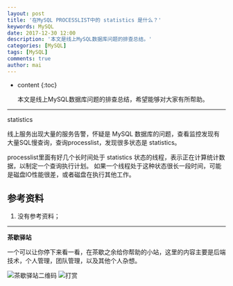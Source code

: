 ```yaml
---
layout: post
title: '在MySQL PROCESSLIST中的 statistics 是什么？'
keywords: MySQL
date: 2017-12-30 12:00
description: '本文是线上MySQL数据库问题的排查总结。'
categories: [MySQL]
tags: [MySQL]
comments: true
author: mai
---
```


* content
{:toc}

    本文是线上MySQL数据库问题的排查总结，希望能够对大家有所帮助。

----

statistics

线上服务出现大量的服务告警，怀疑是 MySQL 数据库的问题，查看监控发现有大量SQL慢查询，查询processlist，发现很多状态是 statistics。

processlist里面有好几个长时间处于 statistics 状态的线程，表示正在计算统计数据，以制定一个查询执行计划。 如果一个线程处于这种状态很长一段时间，可能是磁盘IO性能很差，或者磁盘在执行其他工作。

<!--more-->

## 参考资料 ##

1. 没有参考资料；

----

**茶歇驿站**

一个可以让你停下来看一看，在茶歇之余给你帮助的小站，这里的内容主要是后端技术，个人管理，团队管理，以及其他个人杂想。

![茶歇驿站二维码](http://oqos7hrvp.bkt.clouddn.com/blog/tech_tea.jpg)
![打赏](http://oqos7hrvp.bkt.clouddn.com/blog/money.jpg)
